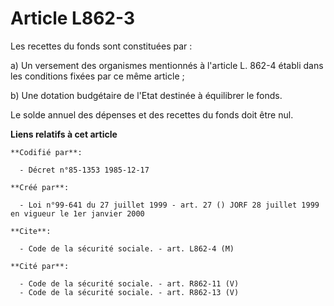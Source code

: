 # Article L862-3

Les recettes du fonds sont constituées par :

a) Un versement des organismes mentionnés à l'article L. 862-4 établi dans les conditions fixées par ce même article ;

b) Une dotation budgétaire de l'Etat destinée à équilibrer le fonds.

Le solde annuel des dépenses et des recettes du fonds doit être nul.

**Liens relatifs à cet article**

	**Codifié par**:

	  - Décret n°85-1353 1985-12-17

	**Créé par**:

	  - Loi n°99-641 du 27 juillet 1999 - art. 27 () JORF 28 juillet 1999 en vigueur le 1er janvier 2000

	**Cite**:

	  - Code de la sécurité sociale. - art. L862-4 (M)

	**Cité par**:

	  - Code de la sécurité sociale. - art. R862-11 (V)
	  - Code de la sécurité sociale. - art. R862-13 (V)
